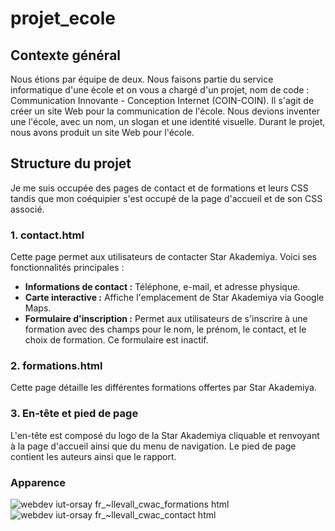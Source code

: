 # projet_ecole

## Contexte général

Nous étions par équipe de deux.
Nous faisons partie du service informatique d'une école et on vous a chargé d'un projet, nom de code : Communication Innovante - Conception Internet (COIN-COIN). Il s'agit de créer un site Web pour la communication de l'école.
Nous devions inventer une l'école, avec un nom, un slogan et une identité visuelle. Durant le projet, nous avons produit un site Web pour l'école.


## Structure du projet

Je me suis occupée des pages de contact et de formations et leurs CSS tandis que mon coéquipier s'est occupé de la page d'accueil et de son CSS associé.

### 1. contact.html

Cette page permet aux utilisateurs de contacter Star Akademiya. Voici ses fonctionnalités principales :

- **Informations de contact :** Téléphone, e-mail, et adresse physique.
- **Carte interactive :** Affiche l'emplacement de Star Akademiya via Google Maps.
- **Formulaire d'inscription :** Permet aux utilisateurs de s'inscrire à une formation avec des champs pour le nom, le prénom, le contact, et le choix de formation. Ce formulaire est inactif.

### 2. formations.html
Cette page détaille les différentes formations offertes par Star Akademiya.

### 3. En-tête et pied de page
L'en-tête est composé du logo de la Star Akademiya cliquable et renvoyant à la page d'accueil ainsi que du menu de navigation.
Le pied de page contient les auteurs ainsi que le rapport.

### Apparence

![webdev iut-orsay fr_~llevall_cwac_formations html](https://github.com/user-attachments/assets/b9283df4-7b13-4083-8054-33093d3bd2ab)
![webdev iut-orsay fr_~llevall_cwac_contact html](https://github.com/user-attachments/assets/fef3ebd5-f31b-44e0-b906-13506e756f63)

